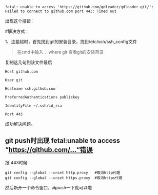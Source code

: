 ```
fatal: unable to access 'https://github.com/qdleader/qdleader.git/': Failed to connect to github.com port 443: Timed out

```


出现这个报错：


#解决方式：

1、连接超时，首先找到git的安装目录，找到/etc/ssh/ssh_config文件

>在cmd中输入：   where git        查看git的安装目录

复制这几句到该文件最后

```
Host github.com

User git

Hostname ssh.github.com

PreferredAuthentications publickey

IdentityFile ~/.ssh/id_rsa

Port 443
```

成功解决问题。



## git push时出现 fetal:unable to access “https://github.com/...“错误

报 443时候

```
git config --global --unset http.proxy   #取消http代理
git config --global --unset https.proxy  #取消https代理

```

然后新开一个命令窗口，再push一下就可以啦
